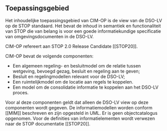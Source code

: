 Toepassingsgebied
-----------------

Het inhoudelijke toepassingsgebied van CIM-OP is de view van de DSO-LV op de STOP standaard. Het bevat de inhoud in semantiek en functionaliteit van STOP die van belang is voor een goede informatiekundige specificatie van omgevingsdocumenten in de DSO-LV.

CIM-OP refereert aan STOP 2.0 Release Candidate [[STOP20]].

CIM-OP bevat de volgende componenten:
- Een algemeen regeling- en besluitmodel om de relatie tussen wetgeving, bevoegd gezag, besluit en regeling aan te geven;
- Besluit en regelingmodellen relevant voor de DSO-LV;
- Een ruimtelijkmodel om de locatie aan regels te koppelen.
- Een model om de consolidatie informatie te koppelen aan het DSO-LV proces.

Voor al deze componenten geldt dat alleen de DSO-LV view op deze componenten wordt gegeven.
De informatiemodellen worden conform [[MIM]] beschreven en zijn opgesteld in UML. Er is geen objectcatalogus opgenomen. Voor de definities van informatielementen wordt verwezen naar de STOP documentatie [[STOP20]].
